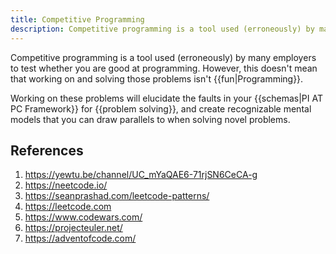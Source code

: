 ```yaml
---
title: Competitive Programming
description: Competitive programming is a tool used (erroneously) by many employers to test whether you are good at programming.
---
```


Competitive programming is a tool used (erroneously) by many employers to test whether you are good at programming. However, this doesn't mean that working on and solving those problems isn't {{fun|Programming}}.

Working on these problems will elucidate the faults in your {{schemas|PI AT PC Framework}} for {{problem solving}}, and create recognizable mental models that you can draw parallels to when solving novel problems.

## References

1. https://yewtu.be/channel/UC_mYaQAE6-71rjSN6CeCA-g
2. https://neetcode.io/
3. https://seanprashad.com/leetcode-patterns/
4. https://leetcode.com
5. https://www.codewars.com/
6. https://projecteuler.net/
7. https://adventofcode.com/
